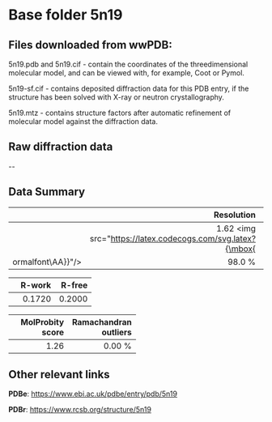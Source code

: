# Base folder 5n19

## Files downloaded from wwPDB:

5n19.pdb and 5n19.cif - contain the coordinates of the threedimensional molecular model, and can be viewed with, for example, Coot or Pymol.

5n19-sf.cif - contains deposited diffraction data for this PDB entry, if the structure has been solved with X-ray or neutron crystallography.

5n19.mtz - contains structure factors after automatic refinement of molecular model against the diffraction data.

## Raw diffraction data

--<br> 

## Data Summary
|   | Resolution | Completeness| I/sigma |
|---|-------------:|----------------:|--------------:|
|   |1.62 <img src="https://latex.codecogs.com/svg.latex?{\mbox{
ormalfont\AA}}"/>|98.0  %|<img width=50/>24.50|

|   | **R-work**| **R-free**   
|---|-------------:|----------------:|           
||0.1720|0.2000|

|   |**MolProbity<br>score**| **Ramachandran<br>outliers** 
|---|-------------:|----------------:|
||1.26|0.00 %|

## Other relevant links 
**PDBe**:  https://www.ebi.ac.uk/pdbe/entry/pdb/5n19
 
**PDBr**: https://www.rcsb.org/structure/5n19 

